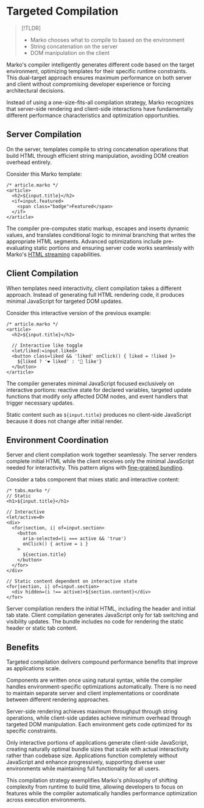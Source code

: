 # Targeted Compilation

> [!TLDR]
> - Marko chooses what to compile to based on the environment
> - String concatenation on the server
> - DOM manipulation on the client

Marko's compiler intelligently generates different code based on the target environment, optimizing templates for their specific runtime constraints. This dual-target approach ensures maximum performance on both server and client without compromising developer experience or forcing architectural decisions.

Instead of using a one-size-fits-all compilation strategy, Marko recognizes that server-side rendering and client-side interactions have fundamentally different
performance characteristics and optimization opportunities.

## Server Compilation

On the server, templates compile to string concatenation operations that build HTML through efficient string manipulation, avoiding DOM creation overhead entirely.

Consider this Marko template:

```marko
/* article.marko */
<article>
  <h2>${input.title}</h2>
  <if=input.featured>
    <span class="badge">Featured</span>
  </if>
</article>
```

The compiler pre-computes static markup, escapes and inserts dynamic values, and translates conditional logic to minimal branching that writes the appropriate HTML segments. Advanced optimizations include pre-evaluating static portions and ensuring server code works seamlessly with Marko's [HTML streaming](./streaming.md) capabilities.

## Client Compilation

When templates need interactivity, client compilation takes a different approach. Instead of generating full HTML rendering code, it produces minimal JavaScript for targeted DOM updates.

Consider this interactive version of the previous example:

```marko
/* article.marko */
<article>
  <h2>${input.title}</h2>

  // Interactive like toggle
  <let/liked:=input.liked>
  <button class=liked && 'liked' onClick() { liked = !liked }>
    ${liked ? '❤️ liked' : '🤍 like'}
  </button>
</article>
```

The compiler generates minimal JavaScript focused exclusively on interactive portions: reactive state for declared variables, targeted update functions that modify only affected DOM nodes, and event handlers that trigger necessary updates.

Static content such as `${input.title}` produces no client-side JavaScript because it does not change after initial render.

## Environment Coordination

Server and client compilation work together seamlessly. The server renders complete initial HTML while the client receives only the minimal JavaScript needed for interactivity. This pattern aligns with [fine-grained bundling](./fine-grained-bundling.md).

Consider a tabs component that mixes static and interactive content:

```marko
/* tabs.marko */
// Static
<h1>${input.title}</h1>

// Interactive
<let/active=0>
<div>
  <for|section, i| of=input.section>
    <button
      aria-selected=(i === active && 'true')
      onClick() { active = i }
    >
      ${section.title}
    </button>
  </for>
</div>

// Static content dependent on interactive state
<for|section, i| of=input.section>
  <div hidden=(i !== active)>${section.content}</div>
</for>
```

Server compilation renders the initial HTML, including the header and initial tab state. Client compilation generates JavaScript only for tab switching and visibility updates. The bundle includes no code for rendering the static header or static tab content.

## Benefits

Targeted compilation delivers compound performance benefits that improve as applications scale.

Components are written once using natural syntax, while the compiler handles environment-specific optimizations automatically. There is no need to maintain separate server and client implementations or coordinate between different rendering approaches.

Server-side rendering achieves maximum throughput through string operations, while client-side updates achieve minimum overhead through targeted DOM manipulation. Each environment gets code optimized for its specific constraints.

Only interactive portions of applications generate client-side JavaScript, creating naturally optimal bundle sizes that scale with actual interactivity rather than codebase size. Applications function completely without JavaScript and enhance progressively, supporting diverse user environments while maintaining full functionality for all users.

This compilation strategy exemplifies Marko's philosophy of shifting complexity from runtime to build time, allowing developers to focus on features while the compiler automatically handles performance optimization across execution environments.
